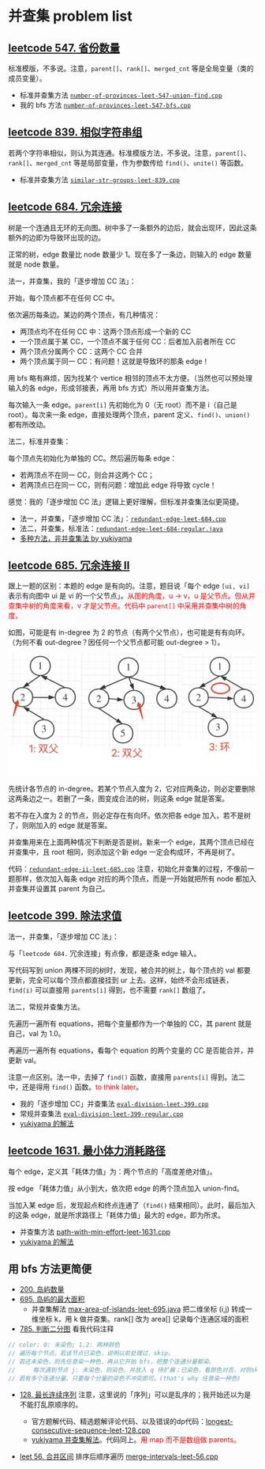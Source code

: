 # 并查集 problem list

## [leetcode 547. 省份数量](https://leetcode.cn/problems/number-of-provinces/)

标准模版，不多说。注意，`parent[]`、`rank[]`、`merged_cnt` 等是全局变量（类的成员变量）。

- 标准并查集方法 [`number-of-provinces-leet-547-union-find.cpp`](code/number-of-provinces-leet-547-union-find.cpp)
- 我的 bfs 方法 [`number-of-provinces-leet-547-bfs.cpp`](code/number-of-provinces-leet-547-bfs.cpp)

## [leetcode 839. 相似字符串组](https://leetcode.cn/problems/similar-string-groups/)

若两个字符串相似，则认为其连通。标准模版方法，不多说。注意，`parent[]`、`rank[]`、`merged_cnt` 等是局部变量，作为参数传给 `find()`、`unite()` 等函数。

- 标准并查集方法 [`similar-str-groups-leet-839.cpp`](code/similar-str-groups-leet-839.cpp)

## [leetcode 684. 冗余连接](https://leetcode.cn/problems/redundant-connection/)

树是一个连通且无环的无向图。树中多了一条额外的边后，就会出现环，因此这条额外的边即为导致环出现的边。

正常的树，edge 数量比 node 数量少 1。现在多了一条边，则输入的 edge 数量就是 node 数量。

法一，并查集，我的「逐步增加 CC 法」：

开始，每个顶点都不在任何 CC 中。

依次遍历每条边。某边的两个顶点，有几种情况：
- 两顶点均不在任何 CC 中：这两个顶点形成一个新的 CC
- 一个顶点属于某 CC，一个顶点不属于任何 CC：后者加入前者所在 CC
- 两个顶点分属两个 CC：这两个 CC 合并
- 两个顶点属于同一 CC：有问题！这就是导致环的那条 edge！

用 bfs 略有麻烦，因为找某个 vertice 相邻的顶点不太方便。（当然也可以预处理输入的各 edge，形成邻接表，再用 bfs 方式）所以用并查集方法。

每次输入一条 edge。`parent[i]` 先初始化为 0（无 root）而不是 i（自己是 root）。每次来一条 edge，直接处理两个顶点，parent 定义、`find()`、`union()` 都有所改动。

法二，标准并查集：

每个顶点先初始化为单独的 CC。然后遍历每条 edge：
- 若两顶点不在同一 CC，则合并这两个 CC；
- 若两顶点已在同一 CC，则有问题：增加此 edge 将导致 cycle！

感觉：我的「逐步增加 CC 法」逻辑上更好理解，但标准并查集法似更简捷。

- 法一，并查集，「逐步增加 CC 法」：[`redundant-edge-leet-684.cpp`](code/redundant-edge-leet-684.cpp)
- 法二，并查集，标准法：[`redundant-edge-leet-684-regular.java`](code/redundant-edge-leet-684-regular.java)
- [多种方法，非并查集法 by yukiyama](https://leetcode.cn/problems/redundant-connection/solutions/1594870/-by-yukiyama-mlqi/)

## [leetcode 685. 冗余连接 II](https://leetcode.cn/problems/redundant-connection-ii/)

跟上一题的区别：本题的 edge 是有向的。注意，题目说「每个 edge `[ui, vi]` 表示有向图中 ui 是 vi 的一个父节点」。<font color="red">从图的角度，u -> v，u 是父节点。但从并查集中树的角度来看，v 才是父节点。代码中 `parent[]` 中采用并查集中树的角度。</font>

如图，可能是有 in-degree 为 2 的节点（有两个父节点），也可能是有有向环。（为何不看 out-degree？因任何一个父节点都可能 out-degree > 1）。

![bad case](pics/redundancy-edge-ii.jpeg)

先统计各节点的 in-degree。若某个节点入度为 2，它对应两条边，则必定要删除这两条边之一。若删了一条，图变成合法的树，则这条 edge 就是答案。

若不存在入度为 2 的节点，则必定存在有向环。依次把各 edge 加入，若不是树了，则刚加入的 edge 就是答案。

并查集用来在上面两种情况下判断是否是树。新来一个 edge，其两个顶点已经在并查集中，且 root 相同，则添加这个新 edge 一定会构成环，不再是树了。

代码：[`redundant-edge-ii-leet-685.cpp`](code/redundant-edge-ii-leet-685.cpp) 注意，初始化并查集的过程，不像前一题那样，依次加入每条 edge 对应的两个顶点，而是一开始就把所有 node 都加入并查集并设置其 parent 为自己。

## [leetcode 399. 除法求值](https://leetcode.cn/problems/evaluate-division/)

法一，并查集，「逐步增加 CC 法」：

与「`leetcode 684.` 冗余连接」有点像，都是逐条 edge 输入。

写代码写到 union 两棵不同的树时，发现，被合并的树上，每个顶点的 val 都要更新，完全可以每个顶点都直接挂到 ur 上去。这样，始终不会形成链表，`find(i)` 可以直接用 `parents[i]` 得到，也不需要 `rank[]` 数组了。

法二，常规并查集方法。

先遍历一遍所有 equations，把每个变量都作为一个单独的 CC，其 parent 就是自己，val 为 1.0。

再遍历一遍所有 equations，看每个 equation 的两个变量的 CC 是否能合并，并更新 val。

注意一点区别。法一中，去掉了 `find()` 函数，直接用 `parents[i]` 得到。法二中，还是得用 `find()` 函数。<font color="red">to think later</font>。

- 我的「逐步增加 CC」并查集法 [`eval-division-leet-399.cpp`](code/eval-division-leet-399.cpp)
- 常规并查集法 [`eval-division-leet-399-regular.cpp`](code/eval-division-leet-399-regular.cpp)
- [yukiyama 的解法](https://leetcode.cn/problems/evaluate-division/solutions/1536352/yukiyama-by-yukiyama-geql/)

## [leetcode 1631. 最小体力消耗路径](https://leetcode.cn/problems/path-with-minimum-effort/)

每个 edge，定义其「耗体力值」为：两个节点的「高度差绝对值」。

按 edge 「耗体力值」从小到大，依次把 edge 的两个顶点加入 union-find。

当加入某 edge 后，发现起点和终点连通了（`find()` 结果相同）。此时，最后加入的这条 edge，就是所求路径上「耗体力值」最大的 edge，即为所求。

- 并查集方法 [path-with-min-effort-leet-1631.cpp](code/path-with-min-effort-leet-1631.cpp)
- [yukiyama 的解法](https://leetcode.cn/problems/path-with-minimum-effort/solutions/1536361/yukiyama-by-yukiyama-qboz/)

## 用 bfs 方法更简便

- [200. 岛屿数量](https://leetcode.cn/problems/number-of-islands/)
- [695. 岛屿的最大面积](https://leetcode.cn/problems/max-area-of-island/)
  - 并查集解法 [max-area-of-islands-leet-695.java](code/max-area-of-islands-leet-695.java) 把二维坐标 (i,j) 转成一维坐标 k，用 k 做并查集。rank[] 改为 area[] 记录每个连通区域的面积
- [785. 判断二分图](https://leetcode.cn/problems/is-graph-bipartite/) 看我代码注释
```cpp
// color: 0: 未染色; 1,2: 两种颜色
// 遍历每个节点。若该节点已染色，说明以前处理过，skip。
// 若还未染色，则先任意染一种色，再从它开始 bfs，把整个连通分量都染。
//     每次遇到节点 j: 未染色，则染色，并放入 q 待扩展；已染色，看颜色对否，对则skip，不对则返回 false
// 若有多个连通分量，只要每个分量的染色不冲突即可。(that's why 任意染一种色)
```

- [128. 最长连续序列](https://leetcode.cn/problems/longest-consecutive-sequence/) 注意，这里说的「序列」可以是乱序的；我开始还以为是不能打乱原顺序的。
  - 官方题解代码、精选题解评论代码、以及错误的dp代码：[longest-consecutive-sequence-leet-128.cpp](code/longest-consecutive-sequence-leet-128.cpp)
  - [yukiyama 并查集解法](https://leetcode.cn/problems/longest-consecutive-sequence/solutions/1375510/by-yukiyama-e3th/)。代码同上。<font color="red">用 map 而不是数组做 parents。</font>

- [leet 56. 合并区间](https://leetcode.cn/problems/merge-intervals/) 排序后顺序遍历 [merge-intervals-leet-56.cpp](code/merge-intervals-leet-56.cpp)

